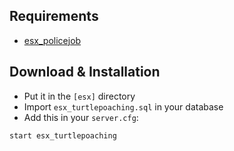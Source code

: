 

## Requirements
* [esx_policejob](https://github.com/ESX-Org/esx_policejob)

## Download & Installation
- Put it in the `[esx]` directory
- Import `esx_turtlepoaching.sql` in your database
- Add this in your `server.cfg`:

```
start esx_turtlepoaching
```
